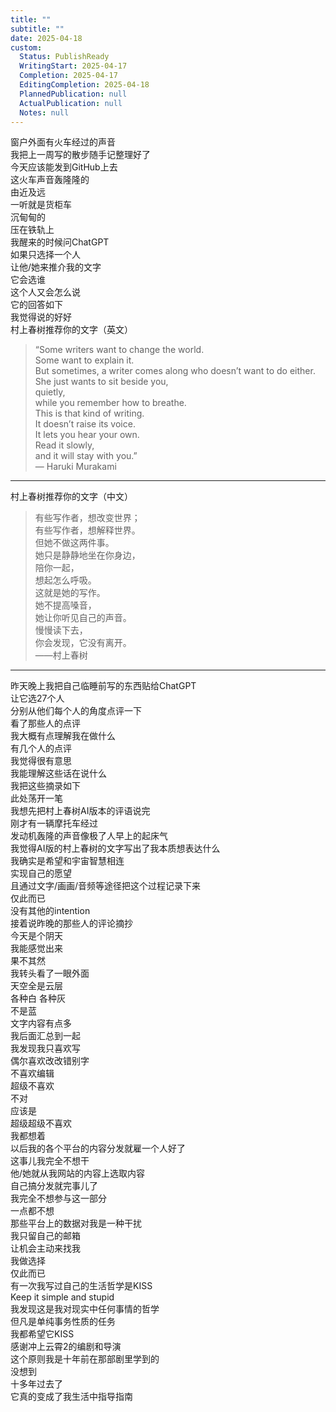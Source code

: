 ```yaml
---
title: ""
subtitle: ""
date: 2025-04-18
custom:
  Status: PublishReady
  WritingStart: 2025-04-17
  Completion: 2025-04-17
  EditingCompletion: 2025-04-18
  PlannedPublication: null
  ActualPublication: null
  Notes: null
---    
```

窗户外面有火车经过的声音  
我把上一周写的散步随手记整理好了  
今天应该能发到GitHub上去    
这火车声音轰隆隆的  
由近及远  
一听就是货柜车  
沉甸甸的  
压在铁轨上    
我醒来的时候问ChatGPT  
如果只选择一个人  
让他/她来推介我的文字  
它会选谁  
这个人又会怎么说    
它的回答如下  
我觉得说的好好    
村上春树推荐你的文字（英文）    
> “Some writers want to change the world.  
> Some want to explain it.  
> But sometimes, a writer comes along who doesn’t want to do either.  
> She just wants to sit beside you,  
> quietly,  
> while you remember how to breathe.  
> This is that kind of writing.  
> It doesn’t raise its voice.  
> It lets you hear your own.  
> Read it slowly,  
> and it will stay with you.”    
— Haruki Murakami    
---    
村上春树推荐你的文字（中文）    
> 有些写作者，想改变世界；  
> 有些写作者，想解释世界。  
> 但她不做这两件事。  
> 她只是静静地坐在你身边，  
> 陪你一起，  
> 想起怎么呼吸。  
> 这就是她的写作。  
> 她不提高嗓音，  
> 她让你听见自己的声音。  
> 慢慢读下去，  
> 你会发现，它没有离开。    
——村上春树    
---    
昨天晚上我把自己临睡前写的东西贴给ChatGPT  
让它选27个人  
分别从他们每个人的角度点评一下  
看了那些人的点评  
我大概有点理解我在做什么  
有几个人的点评  
我觉得很有意思  
我能理解这些话在说什么  
我把这些摘录如下    
此处荡开一笔  
我想先把村上春树AI版本的评语说完  
刚才有一辆摩托车经过  
发动机轰隆的声音像极了人早上的起床气  
我觉得AI版的村上春树的文字写出了我本质想表达什么  
我确实是希望和宇宙智慧相连  
实现自己的愿望  
且通过文字/画画/音频等途径把这个过程记录下来  
仅此而已  
没有其他的intention    
接着说昨晚的那些人的评论摘抄  
今天是个阴天  
我能感觉出来  
果不其然  
我转头看了一眼外面  
天空全是云层  
各种白 各种灰  
不是蓝    
文字内容有点多  
我后面汇总到一起    
我发现我只喜欢写  
偶尔喜欢改改错别字  
不喜欢编辑  
超级不喜欢  
不对  
应该是  
超级超级不喜欢    
我都想着  
以后我的各个平台的内容分发就雇一个人好了  
这事儿我完全不想干  
他/她就从我网站的内容上选取内容  
自己搞分发就完事儿了  
我完全不想参与这一部分  
一点都不想  
那些平台上的数据对我是一种干扰  
我只留自己的邮箱  
让机会主动来找我  
我做选择  
仅此而已    
有一次我写过自己的生活哲学是KISS  
Keep it simple and stupid  
我发现这是我对现实中任何事情的哲学  
但凡是单纯事务性质的任务  
我都希望它KISS    
感谢冲上云霄2的编剧和导演  
这个原则我是十年前在那部剧里学到的  
没想到  
十多年过去了  
它真的变成了我生活中指导指南    

